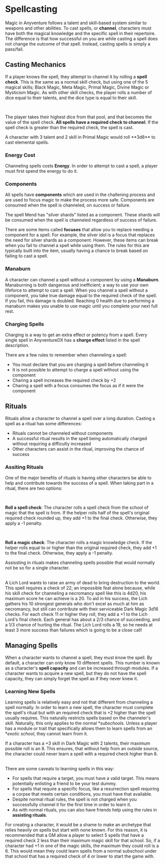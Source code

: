 # Spellcasting

Magic in Anyventure follows a talent and skill-based system similar to weapons and other abilities. To cast spells, or **channel**, characters must have both the magical knowledge and the specific spell in their repertoire. The difference is that how successful on you are while casting a spell does not change the outcome of that spell. Instead, casting spells is simply a pass/fail. 


## Casting Mechanics
<div class="triangle-line"></div>

If a player knows the spell, they attempt to channel it by rolling a **spell check**. This is the same as a normal skill check, but using one of the 5 magical skills; Black Magic, Meta Magic, Primal Magic, Divine Magic or Mysticism Magic.
As with other skill checks, the player rolls a number of dice equal to their talents, and the dice type is equal to their skill.

<br>

The player takes their highest dice from that pool, and that becomes the value of the spell check. **All spells have a required check to channel**. If the spell check is greater than the required check, the spell is cast.

<div class="example-box">
A character with 3 talent and 2 skill in Primal Magic would roll **3d8** to cast elemental spells.
</div>

### Energy Cost
Channeling spells costs **Energy**. In order to attempt to cast a spell, a player must first spend the energy to do it.

### Components
All spells have **components** which are used in the challening process and are used to focus magic to make the process more safe. Components are consumed when the spell is channeled, on success or failure.


<div class="example-box">
The spell Mend has "silver shards" listed as a component. These shards will be consumed when the spell is channeled regardless of success of failure.
</div>


There are some items called **focuses** that allow you to replace needing a component for a spell. For example, the silver idol is a focus that replaces the need for silver shards as a component. However, these items can break when you fail to channel a spell while using them. The rules for this are typically built into the item, usually having a chance to break based on failing to cast a spell. 

### Manaburn
A character can channel a spell without a component by using a **Manaburn**. Manaburning is both dangerous and inefficient; a way to use your own lifeforce to attempt to cast a spell. When you channel a spell without a component, you take true damage equal to the required check of the spell. If you fail, this damage is doubled. Reaching 0 health due to performing a manaburn makes you unable to use magic until you complete your next full rest. 

### Charging Spells
Charging is a way to get an extra effect or potency from a spell. Every single spell in AnyventureDX has a **charge effect** listed in the spell description. 

There are a few rules to remember when channeling a spell:

- You must declare that you are charging a spell before channeling it
- It is not possible to attempt to charge a spell without using the component
- Charing a spell increases the required check by +2
- Charing a spell with a focus consumes the focus as if it were the component

## Rituals
<div class="triangle-line"></div>
Rituals allow a character to channel a spell over a long duration. Casting a spell as a ritual has some differences:

- Rituals cannot be channeled without components
- A successful ritual results in the spell being automatically charged without requiring a difficulty increased
- Other characters can assist in the ritual, improving the chance of success

### Assiting Rituals

One of the major benefits of rituals is having other characters be able to help and contribute towards the success of a spell. When taking part in a ritual, there are two options:

<br>

**Roll a spell check**: The character rolls a spell check from the school of magic that the spell is from. If the helper rolls half of the spell's original required check rounded up, they add +1 to the final check. Otherwise, they apply a -1 penalty.

<br>

**Roll a magic check**: The character rolls a magic knowledge check. If the helper rolls equal to or higher than the original required check, they add +1 to the final check. Otherwise, they apply a -1 penalty.

Assissting in rituals makes channeling spells possible that would normally not be so for a single character.

<br>

<div class="example-box">
 A Lich Lord wants to raise an army of dead to bring destruction to the world. This spell requires a check of 22; an impossible feat alone because, while his skill check for channeling a necromancy spell like this is 4d20, his maximum score he can achieve is a 20. To aid in his success, the Lich gathers his 10 strongest generals who don't excel as much at him as necromancy, but still can contribute with their serviceable Dark Magic 3d16 checks. For each check 11 or higher they roll, they add a +1 to the Lich Lord's final check. Each general has about a 2/3 chance of succeeding, and a 1/3 chance of hurting the ritual. The Lich Lord rolls a 19, so he needs at least 3 more success than failures which is going to be a close call!
</div>

## Managing Spells
<div class="triangle-line"></div>

When a character wants to channel a spell, they must <i>know</i> the spell. By default, a character can only know 10 different spells. This number is known as a character's **spell capacity** and can be increased through modules. If a character wants to acquire a new spell, but they do not have the spell capacity, they can simply forget the spell as if they never knew it.

### Learning New Spells

Learning spells is relatively easy and not that different from channeling a spell normally. In order to learn a new spell, the character must complete the spell's ritual but with an required check that is +2 higher than the spell usually requires. This naturally restricts spells based on the channeler's skill. Naturally, this only applies to the normal **subschools*. Unless a player has a module or trait that specifically allows them to learn spells from an **exotic school*, they cannot learn from it.

<div class="example-box">
If a character has a +3 skill in Dark Magic with 2 talents, their maximum possible roll is an 8. This ensures, that without help from an outside source, the character could never learn a spell with a required check higher than 8.
</div>

<br>

There are some caveats to learning spells in this way:

- For spells that require a target, you must have a valid target. This means potentially enlisting a friend to be your test dummy.
- For spells that require a specific focus, like a resurrection spell requiring a corpse that meets certain conditions, you must have that available.
- Despite normal ritual rules, the spell is not charged when you successfully channel it for the first time in order to learn it.
- As with normal rituals, you can also have friends help using the rules in **assisting rituals**.

<div class="note-box">
  For creating a character, it would be a shame to make an archetype that relies heavily on spells but start with none known. For this reason, it is recommended that a GM allow a player to select 5 spells that have a required check 2 less than their maximum magic skill for that school. So, if a character had +1 in one of the magic skills, the maximum they could roll is a 6. This would mean they could learn spells from a normal subschool under that school that has a required check of 4 or lower to start the game with. 
</div>




